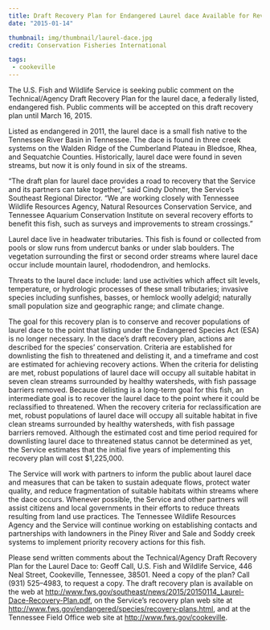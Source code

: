 ```yaml
---
title: Draft Recovery Plan for Endangered Laurel dace Available for Review
date: "2015-01-14"

thumbnail: img/thumbnail/laurel-dace.jpg
credit: Conservation Fisheries International

tags:
 - cookeville
---
```


The U.S. Fish and Wildlife Service is seeking public comment on the Technical/Agency Draft Recovery Plan for the laurel dace, a federally listed, endangered fish.  Public comments will be accepted on this draft recovery plan until March 16, 2015.

Listed as endangered in 2011, the laurel dace is a small fish native to the Tennessee River Basin in Tennessee.  The dace is found in three creek systems on the Walden Ridge of the Cumberland Plateau in Bledsoe, Rhea, and Sequatchie Counties.  Historically, laurel dace were found in seven streams, but now it is only found in six of the streams.

“The draft plan for laurel dace provides a road to recovery that the Service and its partners can take together,” said Cindy Dohner, the Service’s Southeast Regional Director. “We are working closely with Tennessee Wildlife Resources Agency, Natural Resources Conservation Service, and Tennessee Aquarium Conservation Institute on several recovery efforts to benefit this fish, such as surveys and improvements to stream crossings.”
<!--more-->
Laurel dace live in headwater tributaries.  This fish is found or collected from pools or slow runs from undercut banks or under slab boulders. The vegetation surrounding the first or second order streams where laurel dace occur include mountain laurel, rhododendron, and hemlocks.

Threats to the laurel dace include: land use activities which affect silt levels, temperature, or hydrologic processes of these small tributaries; invasive species including sunfishes, basses, or hemlock woolly adelgid; naturally small population size and geographic range; and climate change. 

The goal for this recovery plan is to conserve and recover populations of laurel dace to the point that listing under the Endangered Species Act (ESA) is no longer necessary.  In the dace’s draft recovery plan, actions are described for the species’ conservation.  Criteria are established for downlisting the fish to threatened and delisting it, and a timeframe and cost are estimated  for achieving  recovery actions.  When the criteria for delisting are met, robust populations of laurel dace will occupy all suitable habitat in seven clean streams surrounded by healthy watersheds, with fish passage barriers removed.  Because delisting is a long-term goal for this fish, an intermediate goal is to recover the laurel dace to the point where it could be reclassified to threatened.  When the recovery criteria for reclassification are met, robust populations of laurel dace will occupy all suitable habitat in five clean streams surrounded by healthy watersheds, with fish passage barriers removed.  Although the estimated cost and time period required for downlisting laurel dace to threatened status cannot be determined as yet, the Service estimates that the initial five years of implementing this recovery plan will cost $1,225,000.

The Service will work with partners to inform the public about laurel dace and measures that can be taken to sustain adequate flows, protect water quality, and reduce fragmentation of suitable habitats within streams where the dace occurs.  Whenever possible, the Service and other partners will assist citizens and local governments in their efforts to reduce threats resulting from land use practices.  The Tennessee Wildlife Resources Agency and the Service will continue working on establishing contacts and partnerships with landowners in the Piney River and Sale and Soddy creek systems to implement priority recovery actions for this fish.

Please send written comments about the Technical/Agency Draft Recovery Plan for the Laurel Dace to: Geoff Call, U.S. Fish and Wildlife Service, 446 Neal Street, Cookeville, Tennessee, 38501.  Need a copy of the plan?  Call (931) 525–4983, to request a copy.  The draft recovery plan is available on the web at http://www.fws.gov/southeast/news/2015/20150114_Laurel-Dace-Recovery-Plan.pdf, on the Service’s recovery plan web site at http://www.fws.gov/endangered/species/recovery-plans.html, and at the Tennessee Field Office web site at http://www.fws.gov/cookeville.